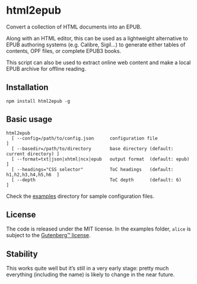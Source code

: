 html2epub
=========

Convert a collection of HTML documents into an EPUB.

Along with an HTML editor, this can be used as a lightweight alternative to EPUB
authoring systems (e.g. Calibre, Sigil…) to generate either tables of contents,
OPF files, or complete EPUB3 books.

This script can also be used to extract online web content and make a local EPUB
archive for offline reading.

Installation
------------

```
npm install html2epub -g
```

Basic usage
-----------

```
html2epub
  [ --config=/path/to/config.json      configuration file                          ]
  [ --basedir=/path/to/directory       base directory (default: current directory) ]
  [ --format=txt|json|xhtml|ncx|epub   output format  (default: epub)              ]
  [ --headings="CSS selector"          ToC headings   (default: h1,h2,h3,h4,h5,h6  ]
  [ --depth                            ToC depth      (default: 6)                 ]
```

Check the [examples](https://github.com/fabi1cazenave/node-ebook/tree/master/examples)
 directory for sample configuration files.

License
-------

The code is released under the MIT license.
In the examples folder, `alice` is subject to the [Gutenberg™ license](http://gutenberg.org/license).


Stability
---------

This works quite well but it’s still in a very early stage: pretty much
everything (including the name) is likely to change in the near future.

